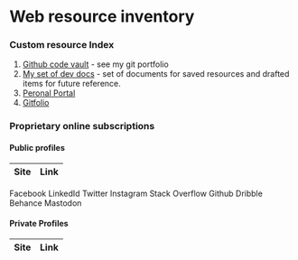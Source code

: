 # Web resource inventory

### Custom resource Index

1. [Github code vault](https://cliffcrerar.github.io/gitfolio/) - see my git portfolio
2. [My set of dev docs](http://http://devdocz.gq/) - set of documents for saved resources and drafted items for future reference.
3. [Peronal Portal](cliff-crerar.tech)
4. [Gitfolio](https://cliffcrerar.github.io/gitfolio/)

### Proprietary online subscriptions

#### Public profiles

|Site|Link|
|---|--|
Facebook
LinkedId
Twitter
Instagram
Stack Overflow
Github
Dribble
Behance
Mastodon

#### Private Profiles

|Site|Link|
|-----|----|


